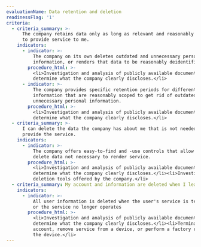 ```yaml
---
evaluationName: Data retention and deletion
readinessFlag: '1'
criteria:
  - criteria_summary: >-
      The company retains data only as long as relevant and reasonably necessary
      to provide service to me.
    indicators:
      - indicator: >-
          The company on its own deletes outdated and unnecessary personal
          information, or renders that data to be reasonably deidentified.
        procedure_html: >-
          <li>Investigation and analysis of publicly available documentation to
          determine what the company clearly discloses.</li>
      - indicator: >-
          The company provides specific retention periods for different types of
          information that are reasonably scoped to get rid of outdated and
          unnecessary personal information.
        procedure_html: >-
          <li>Investigation and analysis of publicly available documentation to
          determine what the company clearly discloses.</li>
  - criteria_summary: >-
      I can delete the data the company has about me that is not needed to
      provide the service.
    indicators:
      - indicator: >-
          The company offers easy-to-find and -use controls that allow users to
          delete data not necessary to render service.
        procedure_html: >-
          <li>Investigation and analysis of publicly available documentation to
          determine what the company clearly discloses.</li><li>Investigation of
          deletion tools offered by the company.</li>
  - criteria_summary: My account and information are deleted when I leave the service.
    indicators:
      - indicator: >-
          All user information is deleted when the user's service is terminated,
          or the service no longer operates
        procedure_html: >-
          <li>Investigation and analysis of publicly available documentation to
          determine what the company clearly discloses.</li><li>Terminate a test
          account, remove service from a device, or perform a factory reset on
          the device.</li>
---
```


